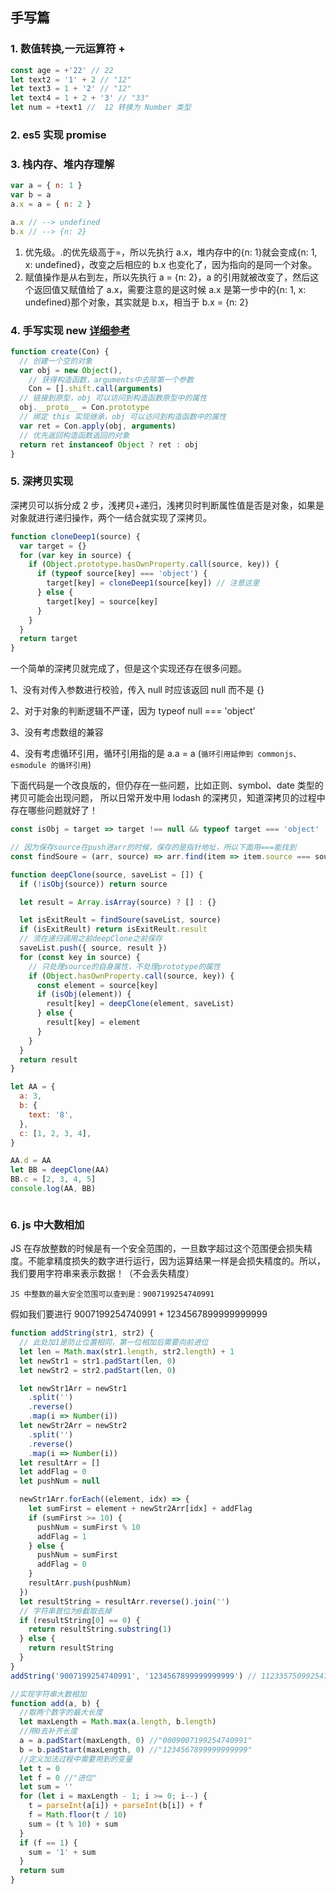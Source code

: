 ## 手写篇

### 1. 数值转换,一元运算符 +

```js
const age = +'22' // 22
let text2 = '1' + 2 // "12"
let text3 = 1 + '2' // "12"
let text4 = 1 + 2 + '3' // "33"
let num = +text1 //  12 转换为 Number 类型
```

### 2. es5 实现 promise

### 3. 栈内存、堆内存理解

```js
var a = { n: 1 }
var b = a
a.x = a = { n: 2 }

a.x // --> undefined
b.x // --> {n: 2}
```

1. 优先级。.的优先级高于=，所以先执行 a.x，堆内存中的{n: 1}就会变成{n: 1, x: undefined}，改变之后相应的 b.x 也变化了，因为指向的是同一个对象。
2. 赋值操作是从右到左，所以先执行 a = {n: 2}，a 的引用就被改变了，然后这个返回值又赋值给了 a.x，需要注意的是这时候 a.x 是第一步中的{n: 1, x: undefined}那个对象，其实就是 b.x，相当于 b.x = {n: 2}

### 4. 手写实现 new [详细参考](https://juejin.cn/post/6844904099994042375#heading-7)

```js
function create(Con) {
  // 创建一个空的对象
  var obj = new Object(),
    // 获得构造函数，arguments中去除第一个参数
    Con = [].shift.call(arguments)
  // 链接到原型，obj 可以访问到构造函数原型中的属性
  obj.__proto__ = Con.prototype
  // 绑定 this 实现继承，obj 可以访问到构造函数中的属性
  var ret = Con.apply(obj, arguments)
  // 优先返回构造函数返回的对象
  return ret instanceof Object ? ret : obj
}
```

### 5. 深拷贝实现

深拷贝可以拆分成 2 步，浅拷贝+递归，浅拷贝时判断属性值是否是对象，如果是对象就进行递归操作，两个一结合就实现了深拷贝。

```js
function cloneDeep1(source) {
  var target = {}
  for (var key in source) {
    if (Object.prototype.hasOwnProperty.call(source, key)) {
      if (typeof source[key] === 'object') {
        target[key] = cloneDeep1(source[key]) // 注意这里
      } else {
        target[key] = source[key]
      }
    }
  }
  return target
}
```

一个简单的深拷贝就完成了，但是这个实现还存在很多问题。

1、没有对传入参数进行校验，传入 null 时应该返回 null 而不是 {}

2、对于对象的判断逻辑不严谨，因为 typeof null === 'object'

3、没有考虑数组的兼容

4、没有考虑循环引用，循环引用指的是 a.a = a (`循环引用延伸到 commonjs、esmodule 的循环引用`)

下面代码是一个改良版的，但仍存在一些问题，比如正则、symbol、date 类型的拷贝可能会出现问题，
所以日常开发中用 lodash 的深拷贝，知道深拷贝的过程中存在哪些问题就好了！

```js
const isObj = target => target !== null && typeof target === 'object'

// 因为保存source在push进arr的时候，保存的是指针地址，所以下面用===能找到
const findSoure = (arr, source) => arr.find(item => item.source === source)

function deepClone(source, saveList = []) {
  if (!isObj(source)) return source

  let result = Array.isArray(source) ? [] : {}

  let isExitReult = findSoure(saveList, source)
  if (isExitReult) return isExitReult.result
  // 须在递归调用之前deepClone之前保存
  saveList.push({ source, result })
  for (const key in source) {
    // 只处理source的自身属性，不处理prototype的属性
    if (Object.hasOwnProperty.call(source, key)) {
      const element = source[key]
      if (isObj(element)) {
        result[key] = deepClone(element, saveList)
      } else {
        result[key] = element
      }
    }
  }
  return result
}

let AA = {
  a: 3,
  b: {
    text: '8',
  },
  c: [1, 2, 3, 4],
}

AA.d = AA
let BB = deepClone(AA)
BB.c = [2, 3, 4, 5]
console.log(AA, BB)
```

<img :src="$withBase('/assets/deep-clone.png')">

### 6. js 中大数相加

JS 在存放整数的时候是有一个安全范围的，一旦数字超过这个范围便会损失精度。不能拿精度损失的数字进行运行，因为运算结果一样是会损失精度的。所以，我们要用字符串来表示数据！（不会丢失精度）

`JS 中整数的最大安全范围可以查到是：9007199254740991`

假如我们要进行 9007199254740991 + 1234567899999999999

```js
function addString(str1, str2) {
  // 此处加1是防止位置相同，第一位相加后需要向前进位
  let len = Math.max(str1.length, str2.length) + 1
  let newStr1 = str1.padStart(len, 0)
  let newStr2 = str2.padStart(len, 0)

  let newStr1Arr = newStr1
    .split('')
    .reverse()
    .map(i => Number(i))
  let newStr2Arr = newStr2
    .split('')
    .reverse()
    .map(i => Number(i))
  let resultArr = []
  let addFlag = 0
  let pushNum = null

  newStr1Arr.forEach((element, idx) => {
    let sumFirst = element + newStr2Arr[idx] + addFlag
    if (sumFirst >= 10) {
      pushNum = sumFirst % 10
      addFlag = 1
    } else {
      pushNum = sumFirst
      addFlag = 0
    }
    resultArr.push(pushNum)
  })
  let resultString = resultArr.reverse().join('')
  // 字符串首位为0截取去掉
  if (resultString[0] == 0) {
    return resultString.substring(1)
  } else {
    return resultString
  }
}
addString('9007199254740991', '1234567899999999999') // 11233575099254740990

//实现字符串大数相加
function add(a, b) {
  //取两个数字的最大长度
  let maxLength = Math.max(a.length, b.length)
  //用0去补齐长度
  a = a.padStart(maxLength, 0) //"0009007199254740991"
  b = b.padStart(maxLength, 0) //"1234567899999999999"
  //定义加法过程中需要用到的变量
  let t = 0
  let f = 0 //"进位"
  let sum = ''
  for (let i = maxLength - 1; i >= 0; i--) {
    t = parseInt(a[i]) + parseInt(b[i]) + f
    f = Math.floor(t / 10)
    sum = (t % 10) + sum
  }
  if (f == 1) {
    sum = '1' + sum
  }
  return sum
}
```
